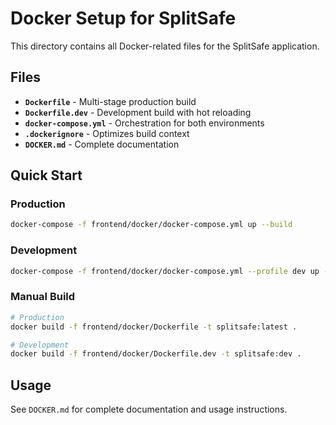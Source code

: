 # Docker Setup for SplitSafe

This directory contains all Docker-related files for the SplitSafe application.

## Files

- **`Dockerfile`** - Multi-stage production build
- **`Dockerfile.dev`** - Development build with hot reloading
- **`docker-compose.yml`** - Orchestration for both environments
- **`.dockerignore`** - Optimizes build context
- **`DOCKER.md`** - Complete documentation

## Quick Start

### Production
```bash
docker-compose -f frontend/docker/docker-compose.yml up --build
```

### Development
```bash
docker-compose -f frontend/docker/docker-compose.yml --profile dev up --build
```

### Manual Build
```bash
# Production
docker build -f frontend/docker/Dockerfile -t splitsafe:latest .

# Development
docker build -f frontend/docker/Dockerfile.dev -t splitsafe:dev .
```

## Usage

See `DOCKER.md` for complete documentation and usage instructions. 